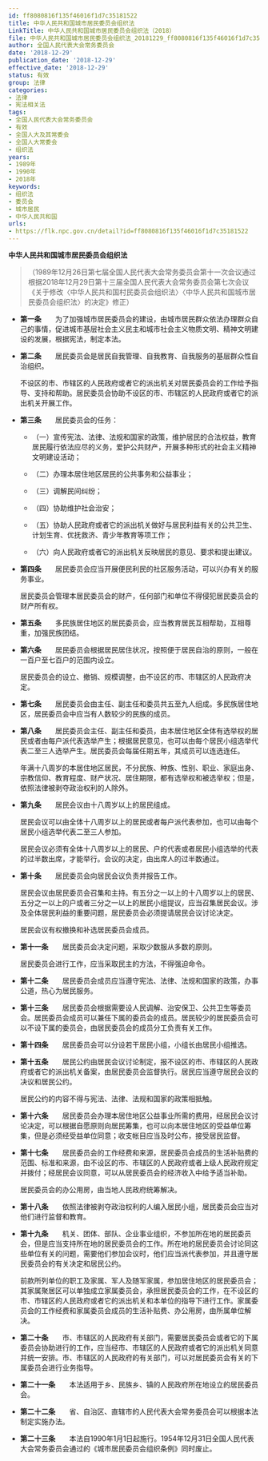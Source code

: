```yaml
---
id: ff8080816f135f46016f1d7c35181522
title: 中华人民共和国城市居民委员会组织法
LinkTitle: 中华人民共和国城市居民委员会组织法（2018）
file: 中华人民共和国城市居民委员会组织法_20181229_ff8080816f135f46016f1d7c35181522.docx
author: 全国人民代表大会常务委员会
date: '2018-12-29'
publication_date: '2018-12-29'
effective_date: '2018-12-29'
status: 有效
group: 法律
categories:
- 法律
- 宪法相关法
tags:
- 全国人民代表大会常务委员会
- 有效
- 全国人大及其常委会
- 全国人大常委会
- 组织法
years:
- 1989年
- 1990年
- 2018年
keywords:
- 组织法
- 委员会
- 城市居民
- 中华人民共和国
urls:
- https://flk.npc.gov.cn/detail?id=ff8080816f135f46016f1d7c35181522
---
```


**中华人民共和国城市居民委员会组织法**

> （1989年12月26日第七届全国人民代表大会常务委员会第十一次会议通过 根据2018年12月29日第十三届全国人民代表大会常务委员会第七次会议《关于修改〈中华人民共和国村民委员会组织法〉〈中华人民共和国城市居民委员会组织法〉的决定》修正）

- **第一条**　　为了加强城市居民委员会的建设，由城市居民群众依法办理群众自己的事情，促进城市基层社会主义民主和城市社会主义物质文明、精神文明建设的发展，根据宪法，制定本法。

- **第二条**　　居民委员会是居民自我管理、自我教育、自我服务的基层群众性自治组织。

  不设区的市、市辖区的人民政府或者它的派出机关对居民委员会的工作给予指导、支持和帮助。居民委员会协助不设区的市、市辖区的人民政府或者它的派出机关开展工作。

- **第三条**　　居民委员会的任务：

  - （一）宣传宪法、法律、法规和国家的政策，维护居民的合法权益，教育居民履行依法应尽的义务，爱护公共财产，开展多种形式的社会主义精神文明建设活动；

  - （二）办理本居住地区居民的公共事务和公益事业；

  - （三）调解民间纠纷；

  - （四）协助维护社会治安；

  - （五）协助人民政府或者它的派出机关做好与居民利益有关的公共卫生、计划生育、优抚救济、青少年教育等项工作；

  - （六）向人民政府或者它的派出机关反映居民的意见、要求和提出建议。

- **第四条**　　居民委员会应当开展便民利民的社区服务活动，可以兴办有关的服务事业。

  居民委员会管理本居民委员会的财产，任何部门和单位不得侵犯居民委员会的财产所有权。

- **第五条**　　多民族居住地区的居民委员会，应当教育居民互相帮助，互相尊重，加强民族团结。

- **第六条**　　居民委员会根据居民居住状况，按照便于居民自治的原则，一般在一百户至七百户的范围内设立。

  居民委员会的设立、撤销、规模调整，由不设区的市、市辖区的人民政府决定。

- **第七条**　　居民委员会由主任、副主任和委员共五至九人组成。多民族居住地区，居民委员会中应当有人数较少的民族的成员。

- **第八条**　　居民委员会主任、副主任和委员，由本居住地区全体有选举权的居民或者由每户派代表选举产生；根据居民意见，也可以由每个居民小组选举代表二至三人选举产生。居民委员会每届任期五年，其成员可以连选连任。

  年满十八周岁的本居住地区居民，不分民族、种族、性别、职业、家庭出身、宗教信仰、教育程度、财产状况、居住期限，都有选举权和被选举权；但是，依照法律被剥夺政治权利的人除外。

- **第九条**　　居民会议由十八周岁以上的居民组成。

  居民会议可以由全体十八周岁以上的居民或者每户派代表参加，也可以由每个居民小组选举代表二至三人参加。

  居民会议必须有全体十八周岁以上的居民、户的代表或者居民小组选举的代表的过半数出席，才能举行。会议的决定，由出席人的过半数通过。

- **第十条**　　居民委员会向居民会议负责并报告工作。

  居民会议由居民委员会召集和主持。有五分之一以上的十八周岁以上的居民、五分之一以上的户或者三分之一以上的居民小组提议，应当召集居民会议。涉及全体居民利益的重要问题，居民委员会必须提请居民会议讨论决定。

  居民会议有权撤换和补选居民委员会成员。

- **第十一条**　　居民委员会决定问题，采取少数服从多数的原则。

  居民委员会进行工作，应当采取民主的方法，不得强迫命令。

- **第十二条**　　居民委员会成员应当遵守宪法、法律、法规和国家的政策，办事公道，热心为居民服务。

- **第十三条**　　居民委员会根据需要设人民调解、治安保卫、公共卫生等委员会。居民委员会成员可以兼任下属的委员会的成员。居民较少的居民委员会可以不设下属的委员会，由居民委员会的成员分工负责有关工作。

- **第十四条**　　居民委员会可以分设若干居民小组，小组长由居民小组推选。

- **第十五条**　　居民公约由居民会议讨论制定，报不设区的市、市辖区的人民政府或者它的派出机关备案，由居民委员会监督执行。居民应当遵守居民会议的决议和居民公约。

  居民公约的内容不得与宪法、法律、法规和国家的政策相抵触。

- **第十六条**　　居民委员会办理本居住地区公益事业所需的费用，经居民会议讨论决定，可以根据自愿原则向居民筹集，也可以向本居住地区的受益单位筹集，但是必须经受益单位同意；收支帐目应当及时公布，接受居民监督。

- **第十七条**　　居民委员会的工作经费和来源，居民委员会成员的生活补贴费的范围、标准和来源，由不设区的市、市辖区的人民政府或者上级人民政府规定并拨付；经居民会议同意，可以从居民委员会的经济收入中给予适当补助。

  居民委员会的办公用房，由当地人民政府统筹解决。

- **第十八条**　　依照法律被剥夺政治权利的人编入居民小组，居民委员会应当对他们进行监督和教育。

- **第十九条**　　机关、团体、部队、企业事业组织，不参加所在地的居民委员会，但是应当支持所在地的居民委员会的工作。所在地的居民委员会讨论同这些单位有关的问题，需要他们参加会议时，他们应当派代表参加，并且遵守居民委员会的有关决定和居民公约。

  前款所列单位的职工及家属、军人及随军家属，参加居住地区的居民委员会；其家属聚居区可以单独成立家属委员会，承担居民委员会的工作，在不设区的市、市辖区的人民政府或者它的派出机关和本单位的指导下进行工作。家属委员会的工作经费和家属委员会成员的生活补贴费、办公用房，由所属单位解决。

- **第二十条**　　市、市辖区的人民政府有关部门，需要居民委员会或者它的下属委员会协助进行的工作，应当经市、市辖区的人民政府或者它的派出机关同意并统一安排。市、市辖区的人民政府的有关部门，可以对居民委员会有关的下属委员会进行业务指导。

- **第二十一条**　　本法适用于乡、民族乡、镇的人民政府所在地设立的居民委员会。

- **第二十二条**　　省、自治区、直辖市的人民代表大会常务委员会可以根据本法制定实施办法。

- **第二十三条**　　本法自1990年1月1日起施行。1954年12月31日全国人民代表大会常务委员会通过的《城市居民委员会组织条例》同时废止。
